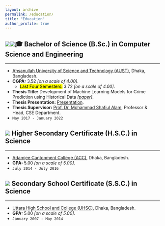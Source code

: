```yaml
---
layout: archive
permalink: /education/
title: "Education"
author_profile: true
---
```


## <img src="https://img.icons8.com/office/40/000000/graduation-cap.png"/><img src="https://img.icons8.com/emoji/40/000000/graduation-cap-emoji.png"/>🎓 Bachelor of Science (B.Sc.) in Computer Science and Engineering

---

* [Ahsanullah University of Science and Technology (AUST)](https://www.aust.edu/, "https://www.aust.edu/"), Dhaka, Bangladesh.
* **CGPA:** 3.52 _[on a scale of 4.00]_.
    * <mark>Last Four Semesters:</mark> 3.72 _[on a scale of 4.00]_.
* **Thesis Title:** Development of Machine Learning Models for Crime Prediction using Historical Data _[[paper]](https://abuubaida.github.io/files/bsc_thesis_paper_2022.pdf "Paper PDF")_.
* **Thesis Presentation:** [Presentation](https://abuubaida.github.io/files/bsc_thesis_presentation_2022.pdf "Presentation PDF").
* **Thesis Supervisor:** [Prof. Dr. Mohammad Shafiul Alam](https://www.aust.edu/cse/faculty_member/dr_mohammad_shafiul_alam, "Academic Profile"), Professor & Head, CSE Department.
* `May 2017 - January 2022`



## <img src="https://img.icons8.com/office/40/000000/diploma.png"/> Higher Secondary Certificate (H.S.C.) in Science

---

* [Adamjee Cantonment College (ACC)](http://mail.acc.edu.bd/, "http://mail.acc.edu.bd/"), Dhaka, Bangladesh.
* **GPA:** 5.00 _[on a scale of 5.00]_.
* `July 2014 - July 2016`



## <img src="https://img.icons8.com/officel/40/000000/school.png"/> Secondary School Certificate (S.S.C.) in Science

---

* [Uttara High School and College (UHSC)](http://uhscdhaka.edu.bd/ "http://uhscdhaka.edu.bd/"), Dhaka, Bangladesh.
* **GPA:** 5.00 _[on a scale of 5.00]_.
* `January 2007 - May 2014`